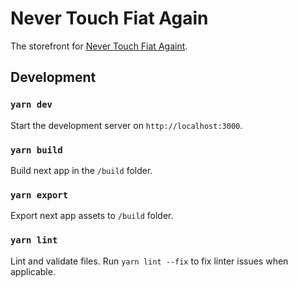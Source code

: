 # Never Touch Fiat Again

The storefront for [Never Touch Fiat Againt](https://ntfa.io).

## Development

### `yarn dev`

Start the development server on `http://localhost:3000`.

### `yarn build`

Build next app in the `/build` folder.

### `yarn export`

Export next app assets to `/build` folder.

### `yarn lint`

Lint and validate files. Run `yarn lint --fix` to fix linter issues when applicable.